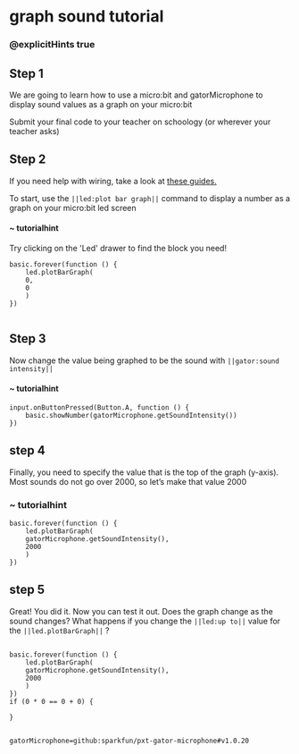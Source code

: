 # graph sound tutorial
### @explicitHints true
 
## Step 1
 
We are going to learn how to use a micro:bit and gatorMicrophone to display sound values as a graph on your micro:bit
 
Submit your final code to your teacher on schoology (or wherever your teacher asks)
  
## Step 2
 
If you need help with wiring, take a look at [these guides.](https://docs.google.com/document/d/1KrhVLl_owwXz_xAVbcIEAG9O5N4wdBY3mjd-GX34Bag/edit?usp=sharing)
 
To start, use the ``||led:plot bar graph||`` command to display a number as a graph on your micro:bit led screen
 
#### ~ tutorialhint
Try clicking on the 'Led' drawer to find the block you need!
 
```blocks
basic.forever(function () {
    led.plotBarGraph(
    0,
    0
    )
})
 
```
 
## Step 3
 
Now change the value being graphed to be the sound with ``||gator:sound intensity||`` 
 
 
#### ~ tutorialhint
 
```blocks
input.onButtonPressed(Button.A, function () {
    basic.showNumber(gatorMicrophone.getSoundIntensity())
})
```   
 
## step 4 
 
Finally, you need to specify the value that is the top of the graph (y-axis). Most sounds do not go over 2000, so let’s make that value 2000
 
 
### ~ tutorialhint
```blocks
basic.forever(function () {
    led.plotBarGraph(
    gatorMicrophone.getSoundIntensity(),
    2000
    )
})
```
 
## step 5
Great! You did it. Now you can test it out. Does the graph change as the sound changes? What happens if you change the ``||led:up to||`` value for the ``||led.plotBarGraph||`` ?
 
 
```ghost
 
basic.forever(function () {
    led.plotBarGraph(
    gatorMicrophone.getSoundIntensity(),
    2000
    )
})
if (0 * 0 == 0 + 0) {
    
}
 
```
 
```package
gatorMicrophone=github:sparkfun/pxt-gator-microphone#v1.0.20
```
